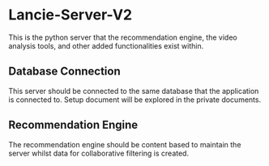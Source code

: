 # Lancie-Server-V2
This is the python server that the recommendation engine, the video analysis tools, and other added functionalities exist within.

## Database Connection
This server should be connected to the same database that the application is connected to. Setup document will be explored in the private documents. 

## Recommendation Engine
The recommendation engine should be content based to maintain the server whilst data for collaborative filtering is created. 

